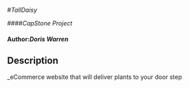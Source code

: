#_TallDaisy_

####_CapStone Project_

#### Author:_**Doris Warren**_

## Description

_eCommerce website that will deliver plants to your door step 
